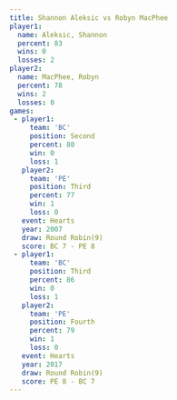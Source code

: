 ```yaml
---
title: Shannon Aleksic vs Robyn MacPhee
player1:                
  name: Aleksic, Shannon
  percent: 83           
  wins: 0               
  losses: 2             
player2:                
  name: MacPhee, Robyn  
  percent: 78           
  wins: 2               
  losses: 0             
games:
 - player1:          
     team: 'BC'      
     position: Second
     percent: 80     
     win: 0          
     loss: 1         
   player2:         
     team: 'PE'     
     position: Third
     percent: 77    
     win: 1         
     loss: 0        
   event: Hearts       
   year: 2007          
   draw: Round Robin(9)
   score: BC 7 - PE 8  
 - player1:         
     team: 'BC'     
     position: Third
     percent: 86    
     win: 0         
     loss: 1        
   player2:          
     team: 'PE'      
     position: Fourth
     percent: 79     
     win: 1          
     loss: 0         
   event: Hearts       
   year: 2017          
   draw: Round Robin(9)
   score: PE 8 - BC 7  
---
```

